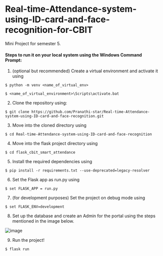 # Real-time-Attendance-system-using-ID-card-and-face-recognition-for-CBIT
Mini Project for semester 5.

#### Steps to run it on your local system using the Windows Command Prompt:

1. (optional but recommended) Create a virtual environment and activate it using 

```
$ python -m venv <name_of_virtual_env>

$ <name_of_virtual_environment>\Scripts\activate.bat
```
2. Clone the repository using:

```
$ git clone https://github.com/Pranathi-star/Real-time-Attendance-system-using-ID-card-and-face-recognition.git
```

3. Move into the cloned directory using 

```
$ cd Real-time-Attendance-system-using-ID-card-and-face-recognition
```

4. Move into the flask project directory using 

```
$ cd flask_cbit_smart_attendance
```

5. Install the required dependencies using

```
$ pip install -r requirements.txt --use-deprecated=legacy-resolver
```

6. Set the Flask app as run.py using

```
$ set FLASK_APP = run.py
```

7. (for development purposes) Set the project on debug mode using

```
$ set FLASK_ENV=development
```
8. Set up the database and create an Admin for the portal using the steps mentioned in the image below.

![image](https://drive.google.com/file/d/1x5OatE8K8rGUbeAkwu2er-Oq8cEUBTUL/view?usp=sharing)

9. Run the project!
```
$ flask run
```
